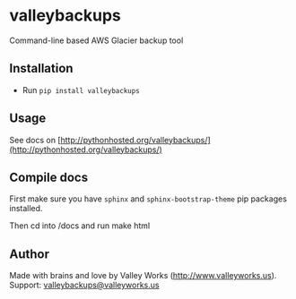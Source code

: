 # valleybackups
Command-line based AWS Glacier backup tool

## Installation

* Run `pip install valleybackups`

## Usage

See docs on [http://pythonhosted.org/valleybackups/](http://pythonhosted.org/valleybackups/)

## Compile docs

First make sure you have `sphinx` and `sphinx-bootstrap-theme` pip packages installed.

Then cd into <project folder>/docs and run make html

## Author

Made with brains and love by Valley Works (http://www.valleyworks.us). Support: [valleybackups@valleyworks.us](mailto:valleybackups@valleyworks.us)
